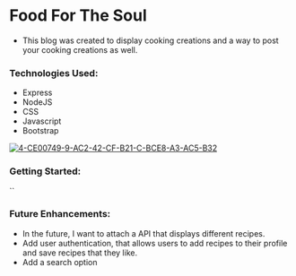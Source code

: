 # Food For The Soul
* This blog was created to display cooking creations and a way to post your cooking creations as well.

### Technologies Used:
* Express
* NodeJS
* CSS
* Javascript
* Bootstrap

<a href="https://ibb.co/hcqBRDS"><img src="https://i.ibb.co/JqhvR59/4-CE00749-9-AC2-42-CF-B21-C-BCE8-A3-AC5-B32.jpg" alt="4-CE00749-9-AC2-42-CF-B21-C-BCE8-A3-AC5-B32" border="0" /></a>

### Getting Started:
``

### Future Enhancements:
* In the future, I want to attach a API that displays different recipes.
* Add user authentication, that allows users to add recipes to their profile and save recipes that they like.
* Add a search option